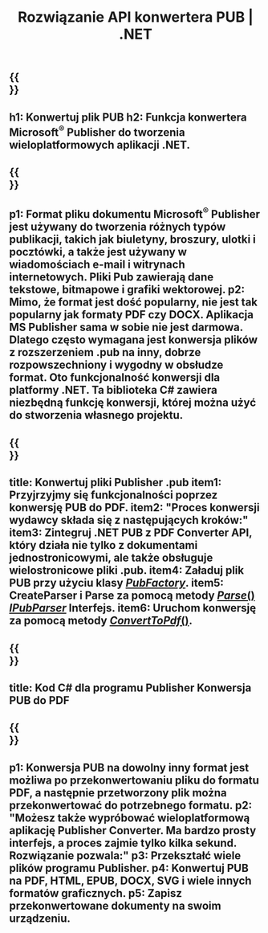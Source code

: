 ﻿---
translation: true
template: /_templates/conversion-net.md
title: Rozwiązanie API konwertera PUB | .NET
url: /net/conversion/
description: Konwertuj pliki Microsoft Publisher Programowo za pomocą biblioteki C#. Proste rozwiązanie API do zbudowania własnego projektu konwertera PUB .NET.
metakeywords: konwerter pub net, konwertuj plik pub file net, konwerter pub c#, konwertuj plik pub c#
family: pub
platformtag: net
feature: conversion
---

{{<section banner>}}
---
h1: Konwertuj plik PUB
h2: Funkcja konwertera Microsoft<sup>®</sup> Publisher do tworzenia wieloplatformowych aplikacji .NET.
---

{{<section overview>}}
---
p1: Format pliku dokumentu Microsoft<sup>®</sup> Publisher jest używany do tworzenia różnych typów publikacji, takich jak biuletyny, broszury, ulotki i pocztówki, a także jest używany w wiadomościach e-mail i witrynach internetowych. Pliki Pub zawierają dane tekstowe, bitmapowe i grafiki wektorowej.
p2: Mimo, że format jest dość popularny, nie jest tak popularny jak formaty PDF czy DOCX. Aplikacja MS Publisher sama w sobie nie jest darmowa. Dlatego często wymagana jest konwersja plików z rozszerzeniem .pub na inny, dobrze rozpowszechniony i wygodny w obsłudze format. Oto funkcjonalność konwersji dla platformy .NET. Ta biblioteka C# zawiera niezbędną funkcję konwersji, której można użyć do stworzenia własnego projektu.
---

{{<section feature1>}}
---
title: Konwertuj pliki Publisher .pub
item1: Przyjrzyjmy się funkcjonalności poprzez konwersję PUB do PDF.
item2: "Proces konwersji wydawcy składa się z następujących kroków:"
item3: Zintegruj .NET PUB z PDF Converter API, który działa nie tylko z dokumentami jednostronicowymi, ale także obsługuje wielostronicowe pliki .pub.
item4: Załaduj plik PUB przy użyciu klasy [*PubFactory*](https://reference.aspose.com/pub/net/aspose.pub/pubfactory//).
item5: CreateParser i Parse za pomocą metody [*Parse*()](https://reference.aspose.com/pub/net/aspose.pub/ipubparser//parse/) [*IPubParser*](https://reference.aspose.com/pub/net/aspose.pub/ipubparser//) Interfejs.
item6: Uruchom konwersję za pomocą metody [*ConvertToPdf*()](https://reference.aspose.com/pub/net/aspose.pub/ipdfconverter//converttopdf/).
---

{{<section codeexample>}}
---
title: Kod C# dla programu Publisher Konwersja PUB do PDF
---

{{<section summary>}}
---
p1: Konwersja PUB na dowolny inny format jest możliwa po przekonwertowaniu pliku do formatu PDF, a następnie przetworzony plik można przekonwertować do potrzebnego formatu.
p2: "Możesz także wypróbować wieloplatformową aplikację Publisher Converter. Ma bardzo prosty interfejs, a proces zajmie tylko kilka sekund. Rozwiązanie pozwala:"
p3: Przekształć wiele plików programu Publisher.
p4: Konwertuj PUB na PDF, HTML, EPUB, DOCX, SVG i wiele innych formatów graficznych.
p5: Zapisz przekonwertowane dokumenty na swoim urządzeniu.
---
